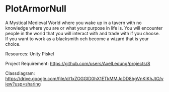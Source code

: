# PlotArmorNull
A Mystical Medieval World where you wake up in a tavern with no knowledge where you are or what your purpose in life is.
You will encounter people in the world that you will interact with and trade with if you choose. If you want to work as a blacksmith och become a wizard that is your choice.

Resources:
Unity
Piskel

Project Requirement:
https://github.com/users/AxelLedung/projects/8

Classdiagram:
https://drive.google.com/file/d/1xZOGGID0hX1ETkMMJoDD8hgVnKIKhJtO/view?usp=sharing
